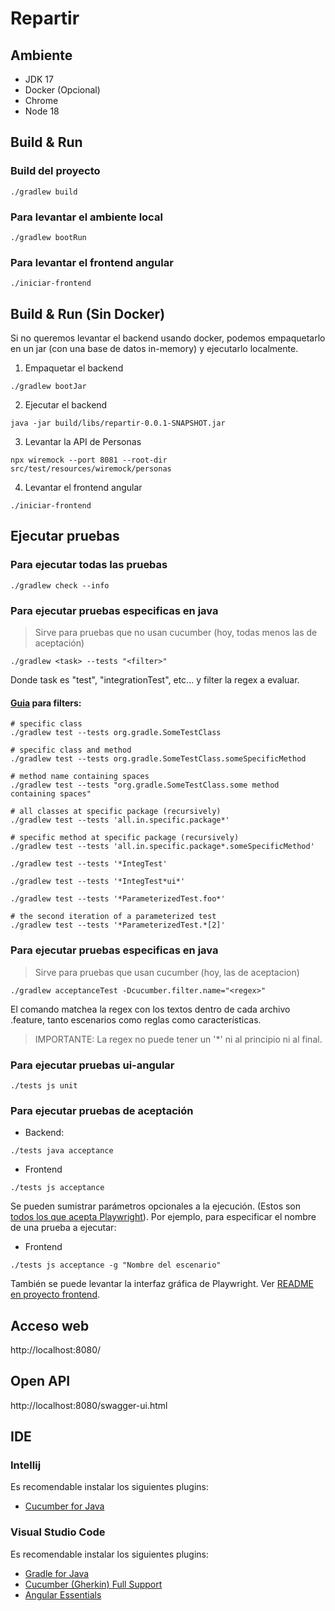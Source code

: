 # Repartir

## Ambiente

- JDK 17
- Docker (Opcional)
- Chrome
- Node 18

## Build & Run

### Build del proyecto

```
./gradlew build
```

### Para levantar el ambiente local

```
./gradlew bootRun
```

### Para levantar el frontend angular

```
./iniciar-frontend
```

## Build & Run (Sin Docker)

Si no queremos levantar el backend usando docker, podemos empaquetarlo en un jar (con una base de datos in-memory) y ejecutarlo localmente.

1. Empaquetar el backend

```
./gradlew bootJar
```

2. Ejecutar el backend

```
java -jar build/libs/repartir-0.0.1-SNAPSHOT.jar
```

3. Levantar la API de Personas

```
npx wiremock --port 8081 --root-dir src/test/resources/wiremock/personas
```

4. Levantar el frontend angular

```
./iniciar-frontend
```

## Ejecutar pruebas

### Para ejecutar todas las pruebas

```
./gradlew check --info
```

### Para ejecutar pruebas especificas en java

> Sirve para pruebas que no usan cucumber (hoy, todas menos las de aceptación)

```
./gradlew <task> --tests "<filter>"
```

Donde task es "test", "integrationTest", etc... y filter la regex a evaluar.

#### [Guia](https://docs.gradle.org/current/userguide/java_testing.html#test_filtering) para filters:

```
# specific class
./gradlew test --tests org.gradle.SomeTestClass

# specific class and method
./gradlew test --tests org.gradle.SomeTestClass.someSpecificMethod

# method name containing spaces
./gradlew test --tests "org.gradle.SomeTestClass.some method containing spaces"

# all classes at specific package (recursively)
./gradlew test --tests 'all.in.specific.package*'

# specific method at specific package (recursively)
./gradlew test --tests 'all.in.specific.package*.someSpecificMethod'

./gradlew test --tests '*IntegTest'

./gradlew test --tests '*IntegTest*ui*'

./gradlew test --tests '*ParameterizedTest.foo*'

# the second iteration of a parameterized test
./gradlew test --tests '*ParameterizedTest.*[2]'
```

### Para ejecutar pruebas especificas en java

> Sirve para pruebas que usan cucumber (hoy, las de aceptacion)

```
./gradlew acceptanceTest -Dcucumber.filter.name="<regex>"
```

El comando matchea la regex con los textos dentro de cada archivo .feature, tanto escenarios como reglas como características.

> IMPORTANTE: La regex no puede tener un '\*' ni al principio ni al final.

### Para ejecutar pruebas ui-angular

```
./tests js unit
```

### Para ejecutar pruebas de aceptación

- Backend:

```
./tests java acceptance
```

- Frontend

```
./tests js acceptance
```

Se pueden sumistrar parámetros opcionales a la ejecución. (Estos son [todos los que acepta Playwright](https://playwright.dev/docs/test-cli)). Por ejemplo, para especificar el nombre de una prueba a ejecutar:

- Frontend

```
./tests js acceptance -g "Nombre del escenario"
```

También se puede levantar la interfaz gráfica de Playwright. Ver [README en proyecto frontend](./src/main/frontend/README.md).

## Acceso web

http://localhost:8080/

## Open API

http://localhost:8080/swagger-ui.html

## IDE

### Intellij

Es recomendable instalar los siguientes plugins:

- [Cucumber for Java](https://plugins.jetbrains.com/plugin/7212-cucumber-for-java)

### Visual Studio Code

Es recomendable instalar los siguientes plugins:

- [Gradle for Java](https://marketplace.visualstudio.com/items?itemName=vscjava.vscode-gradle)
- [Cucumber (Gherkin) Full Support](https://marketplace.visualstudio.com/items?itemName=RobinGROSS.mycucumberautocomplete)
- [Angular Essentials](https://marketplace.visualstudio.com/items?itemName=johnpapa.angular-essentials)
